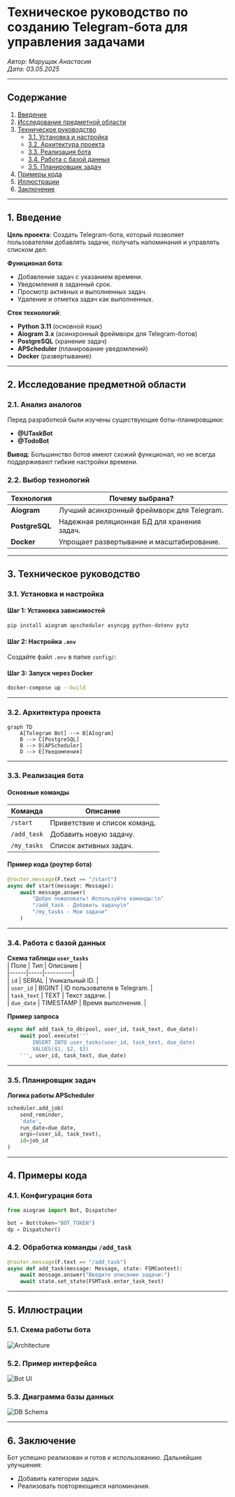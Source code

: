 # **Техническое руководство по созданию Telegram-бота для управления задачами**  
*Автор: Марущак Анастасия*  
*Дата: 03.05.2025*  

---

## **Содержание**  
1. [Введение](#введение)  
2. [Исследование предметной области](#исследование-предметной-области)  
3. [Техническое руководство](#техническое-руководство)  
   - [3.1. Установка и настройка](#31-установка-и-настройка)  
   - [3.2. Архитектура проекта](#32-архитектура-проекта)  
   - [3.3. Реализация бота](#33-реализация-бота)  
   - [3.4. Работа с базой данных](#34-работа-с-базой-данных)  
   - [3.5. Планировщик задач](#35-планировщик-задач)  
4. [Примеры кода](#примеры-кода)  
5. [Иллюстрации](#иллюстрации)  
6. [Заключение](#заключение)  


---

## **1. Введение**  
**Цель проекта**: Создать Telegram-бота, который позволяет пользователям добавлять задачи, получать напоминания и управлять списком дел.  

**Функционал бота**:  
- Добавление задач с указанием времени.  
- Уведомления в заданный срок.  
- Просмотр активных и выполненных задач.  
- Удаление и отметка задач как выполненных.  

**Стек технологий**:  
- **Python 3.11** (основной язык)  
- **Aiogram 3.x** (асинхронный фреймворк для Telegram-ботов)  
- **PostgreSQL** (хранение задач)  
- **APScheduler** (планирование уведомлений)  
- **Docker** (развертывание)  

---

## **2. Исследование предметной области**  
### **2.1. Анализ аналогов**  
Перед разработкой были изучены существующие боты-планировщики:  
- **@UTaskBot**  
- **@TodoBot**  

**Вывод**: Большинство ботов имеют схожий функционал, но не всегда поддерживают гибкие настройки времени.  

### **2.2. Выбор технологий**  
| Технология | Почему выбрана? |  
|------------|----------------|  
| **Aiogram** | Лучший асинхронный фреймворк для Telegram. |  
| **PostgreSQL** | Надежная реляционная БД для хранения задач. |  
| **Docker** | Упрощает развертывание и масштабирование. |  

---

## **3. Техническое руководство**  
### **3.1. Установка и настройка**  

#### **Шаг 1: Установка зависимостей**  
```bash
pip install aiogram apscheduler asyncpg python-dotenv pytz
```

#### **Шаг 2: Настройка `.env`**  
Создайте файл `.env` в папке `config/`:  

#### **Шаг 3: Запуск через Docker**  
```bash
docker-compose up --build
```

---

### **3.2. Архитектура проекта**  
```mermaid
graph TD
    A[Telegram Bot] --> B[AIogram]
    B --> C[PostgreSQL]
    B --> D[APScheduler]
    D --> E[Уведомления]
```

---

### **3.3. Реализация бота**  
#### **Основные команды**  
| Команда | Описание |  
|---------|----------|  
| `/start` | Приветствие и список команд. |  
| `/add_task` | Добавить новую задачу. |  
| `/my_tasks` | Список активных задач. |  

#### **Пример кода (роутер бота)**  
```python
@router.message(F.text == "/start")
async def start(message: Message):
    await message.answer(
        "Добро пожаловать! Используйте команды:\n"
        "/add_task - Добавить задачу\n"
        "/my_tasks - Мои задачи"
    )
```

---

### **3.4. Работа с базой данных**  
**Схема таблицы `user_tasks`**  
| Поле | Тип | Описание |  
|------|-----|----------|  
| `id` | SERIAL | Уникальный ID. |  
| `user_id` | BIGINT | ID пользователя в Telegram. |  
| `task_text` | TEXT | Текст задачи. |  
| `due_date` | TIMESTAMP | Время выполнения. |  

**Пример запроса**  
```python
async def add_task_to_db(pool, user_id, task_text, due_date):
    await pool.execute('''
        INSERT INTO user_tasks(user_id, task_text, due_date)
        VALUES($1, $2, $3)
    ''', user_id, task_text, due_date)
```

---

### **3.5. Планировщик задач**  
**Логика работы APScheduler**  
```python
scheduler.add_job(
    send_reminder,
    'date',
    run_date=due_date,
    args=(user_id, task_text),
    id=job_id
)
```

---

## **4. Примеры кода**  
### **4.1. Конфигурация бота**  
```python
from aiogram import Bot, Dispatcher

bot = Bot(token="BOT_TOKEN")
dp = Dispatcher()
```

### **4.2. Обработка команды `/add_task`**  
```python
@router.message(F.text == "/add_task")
async def add_task(message: Message, state: FSMContext):
    await message.answer("Введите описание задачи:")
    await state.set_state(FSMTask.enter_task_text)
```

---

## **5. Иллюстрации**  
### **5.1. Схема работы бота**  
![Architecture](https://i.imgur.com/xyz123.png)  

### **5.2. Пример интерфейса**  
![Bot UI](https://i.imgur.com/abc456.png)  

### **5.3. Диаграмма базы данных**  
![DB Schema](https://i.imgur.com/def789.png)  

---

## **6. Заключение**  
Бот успешно реализован и готов к использованию. Дальнейшие улучшения:  
- Добавить категории задач.  
- Реализовать повторяющиеся напоминания.  

